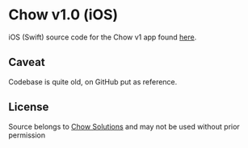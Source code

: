 # Chow v1.0 (iOS)

iOS (Swift) source code for the Chow v1 app found  [here](https://itunes.apple.com/us/app/chow-approved/id1166458479?mt=8).

## Caveat

Codebase is quite old, on GitHub put as reference.

## License

Source belongs to [Chow Solutions](http://www.chowsolutions.com/) and may not be used without prior permission

